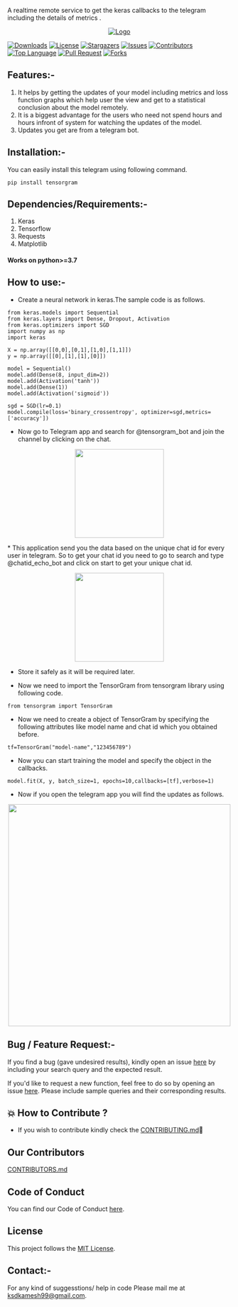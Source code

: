 A realtime remote service to get the keras callbacks to the telegram including the details of metrics .  


<p align="center">
  <a href="https://pypi.org/project/tensorgram/">
    <img src="https://raw.githubusercontent.com/ksdkamesh99/TensorGram/main/Images/tensorgram.gif" alt="Logo">
  </a>
</p>


<p align="center">

[![Downloads](https://pepy.tech/badge/tensorgram)](https://pepy.tech/project/tensorgram)
[![License](https://img.shields.io/github/license/ksdkamesh99/TensorGram)](https://github.com/ksdkamesh99/TensorGram/blob/main/LICENSE)
[![Stargazers](https://img.shields.io/github/stars/ksdkamesh99/TensorGram)](https://github.com//ksdkamesh99/TensorGram/stargazers)
[![Issues](https://img.shields.io/github/issues/ksdkamesh99/TensorGram)](https://github.com/thinktocode/COVID-19-Tracker/issues)
[![Contributors](https://img.shields.io/github/contributors/ksdkamesh99/TensorGram)](https://img.shields.io/github/contributors/ksdkamesh99/TensorGram)
[![Top Language](https://img.shields.io/github/languages/top/ksdkamesh99/TensorGram)](https://github.com/thinktocode/COVID-19-Tracker)
[![Pull Request](https://img.shields.io/github/issues-pr/ksdkamesh99/TensorGram)](https://github.com/thinktocode/COVID-19-Tracker/pulls)
[![Forks](https://img.shields.io/github/forks/ksdkamesh99/TensorGram)](https://github.com//ksdkamesh99/TensorGram/network/members)

</p>


## Features:-

1. It helps by getting the updates of your model including metrics and loss function graphs which help user the view and get to a statistical conclusion about the model remotely.
2. It is a biggest advantage for the users who need not spend hours and hours infront of system for watching the updates of the model.
3. Updates you get are from a telegram bot.

## Installation:-

You can easily install this telegram using following command.
```
pip install tensorgram
```
## Dependencies/Requirements:-

1. Keras
2. Tensorflow
3. Requests
4. Matplotlib

#### Works on python>=3.7

## How to use:-

* Create a neural network in keras.The sample code is as follows.
```
from keras.models import Sequential
from keras.layers import Dense, Dropout, Activation
from keras.optimizers import SGD
import numpy as np 
import keras

X = np.array([[0,0],[0,1],[1,0],[1,1]])
y = np.array([[0],[1],[1],[0]])

model = Sequential()
model.add(Dense(8, input_dim=2))
model.add(Activation('tanh'))
model.add(Dense(1))
model.add(Activation('sigmoid'))

sgd = SGD(lr=0.1)
model.compile(loss='binary_crossentropy', optimizer=sgd,metrics=['accuracy'])

```

* Now go to Telegram app and search for @tensorgram_bot and join the channel by clicking on the chat.  

<p align="center">
  <a href="https://pypi.org/project/tensorgram/">
<img src="https://raw.githubusercontent.com/ksdkamesh99/TensorGram/main/Images/start.jpeg" width=200px>
</a>
</p>
* This application send you the data based on the unique chat id for every user in telegram. So to get your chat id you need to go to search and type @chatid_echo_bot and click on start to get your unique chat id.  

<p align="center">
  <a href="https://pypi.org/project/tensorgram/">
<img src="https://raw.githubusercontent.com/ksdkamesh99/TensorGram/main/Images/chatid.jpeg" width=200px>
</a>
</p>


* Store it safely as it will be required later.  

* Now we need to import the TensorGram from tensorgram library using following code.  


```
from tensorgram import TensorGram
```

* Now we need to create a object of TensorGram by specifying the following attributes like model name and chat id which you obtained before.  


```
tf=TensorGram("model-name","123456789")
```

* Now you can start training the model and specify the object in the callbacks.  


```
model.fit(X, y, batch_size=1, epochs=10,callbacks=[tf],verbose=1)
```

* Now if you open the telegram app you will find the updates as follows.  



<p align="center">
  <a href="https://pypi.org/project/tensorgram/">
<img src="https://raw.githubusercontent.com/ksdkamesh99/TensorGram/main/Images/merged.png" width=500px float="left">
</a>
</p>


## Bug / Feature Request:-

If you find a bug (gave undesired results), kindly open an issue [here](https://github.com/ksdkamesh99/TensorGram/issues/new/choose) by including your search query and the expected result.

If you'd like to request a new function, feel free to do so by opening an issue [here](https://github.com/ksdkamesh99/TensorGram/issues/new/). Please include sample queries and their corresponding results.

## 💥 How to Contribute ?
- If you wish to contribute kindly check the [CONTRIBUTING.md](https://github.com/ksdkamesh99/TensorGram/blob/main/CONTRIBUTING.md)🤝

## Our Contributors

[CONTRIBUTORS.md](/CONTRIBUTORS.md)



## Code of Conduct

You can find our Code of Conduct [here](/CODE_OF_CONDUCT.md).

## License

This project follows the [MIT License](/LICENSE).

## Contact:-
For any kind of suggesstions/ help in code Please mail me at ksdkamesh99@gmail.com.


